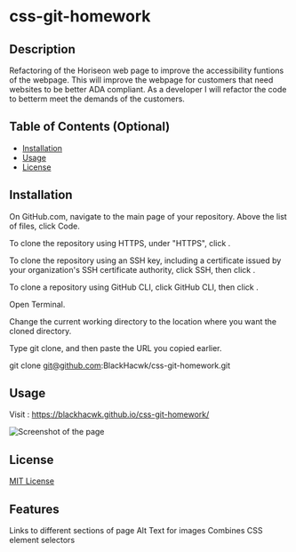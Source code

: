 # css-git-homework

## Description

Refactoring of the Horiseon web page to improve the accessibility funtions of the webpage.  This will improve the webpage for customers that need websites to be better ADA compliant.  As a developer I will refactor the code to betterm meet the demands of the customers.

## Table of Contents (Optional)

- [Installation](#installation)
- [Usage](#usage)
- [License](#license)

## Installation
On GitHub.com, navigate to the main page of your repository.
Above the list of files, click  Code.

To clone the repository using HTTPS, under "HTTPS", click .

To clone the repository using an SSH key, including a certificate issued by your organization's SSH certificate authority, click SSH, then click .

To clone a repository using GitHub CLI, click GitHub CLI, then click .

Open Terminal.

Change the current working directory to the location where you want the cloned directory.

Type git clone, and then paste the URL you copied earlier.

git clone git@github.com:BlackHacwk/css-git-homework.git

## Usage

Visit : https://blackhacwk.github.io/css-git-homework/ 


![Screenshot of the page](/css-git-homework/assets/images/HoriseionWebPage.png)

## License
[MIT License](/css-git-homework/LICENSE)

## Features

Links to different sections of page
Alt Text for images
Combines CSS element selectors 

